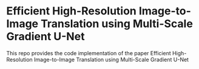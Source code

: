 # Efficient High-Resolution Image-to-Image Translation using Multi-Scale Gradient U-Net

This repo provides the code implementation of the paper Efficient High-Resolution Image-to-Image Translation using Multi-Scale Gradient U-Net

